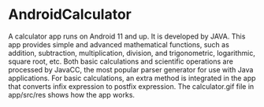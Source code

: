 # AndroidCalculator
A calculator app runs on Android 11 and up. It is developed by JAVA.
This app provides simple and advanced mathematical functions, such as addition, subtraction, multiplication, division, and trigonometric, logarithmic, square root, etc.
Both basic calculations and scientific operations are processed by JavaCC, the most popular parser generator for use with Java applications.
For basic calculations, an extra method is integrated in the app that converts infix expression to postfix expression. 
The calculator.gif file in app/src/res shows how the app works.
